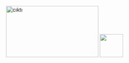<a href="https://www.youtube.com/channel/UCx2JqejbckkgOOwU4zraQiA/videos">
</a>
<img width="253.6" height="141.9" src="https://s1.imghub.io/DFNCd.png" alt="cıktı" border="0">
<a href="https://www.linkedin.com/in/coskunersoft/">
    <i class="icon-linkedin"><img width="64" height="64" src="https://upload.wikimedia.org/wikipedia/commons/e/e9/Linkedin_icon.svg"></i>
 </a>
